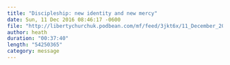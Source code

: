 ```yaml
---
title: "Discipleship: new identity and new mercy"
date: Sun, 11 Dec 2016 08:46:17 -0600
file: "http://libertychurchuk.podbean.com/mf/feed/3jkt6x/11_December_2016.mp3"
author: heath
duration: "00:37:40"
length: "54250365"
category: message
---
```

